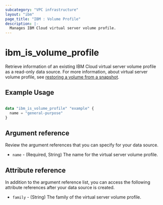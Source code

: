 ```yaml
---
subcategory: "VPC infrastructure"
layout: "ibm"
page_title: "IBM : Volume Profile"
description: |-
  Manages IBM Cloud virtual server volume profile.
---
```


# ibm_is_volume_profile
Retrieve information of an existing IBM Cloud virtual server volume profile as a read-only data source. For more information, about virtual server volume profile, see [restoring a volume from a snapshot](https://cloud.ibm.com/docs/vpc?topic=vpc-snapshots-vpc-restore).


## Example Usage

```terraform

data "ibm_is_volume_profile" "example" {
  name = "general-purpose"
}

```

## Argument reference
Review the argument references that you can specify for your data source. 

- `name` - (Required, String) The name for the virtual server volume profile.

## Attribute reference
In addition to the argument reference list, you can access the following attribute references after your data source is created. 

- `family` - (String) The family of the virtual server volume profile.
